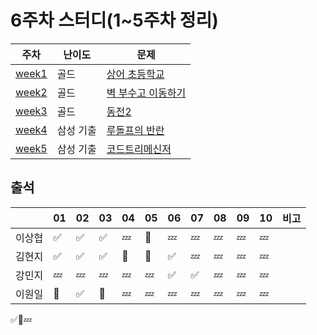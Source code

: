 # 6주차 스터디(1~5주차 정리)
|주차|난이도|문제|
|------|---|----|
|[week1](../week1/)|골드  |[상어 초등학교](https://www.acmicpc.net/problem/21608)|
|[week2](../week2/)|골드|[벽 부수고 이동하기](https://www.acmicpc.net/problem/2206)|
|[week3](../week3/)|골드  |[동전2](https://www.acmicpc.net/problem/2294)|
|[week4](../week4/)|삼성 기출  |[루돌프의 반란](https://www.codetree.ai/training-field/frequent-problems/problems/rudolph-rebellion/description?page=1&pageSize=20)|
|[week5](../week5/)|삼성 기출  |[코드트리메신저](https://www.codetree.ai/training-field/frequent-problems/problems/codetree-messenger/description?page=1&pageSize=20)|


## 출석

|      |01|02|03|04|05|06|07|08|09|10|비고|
|------|--|--|--|--|--|--|--|--|--|--|:--|
|이상협  |✅|✅|✅|💤|🥺|💤|💤|💤|💤|💤|   |
|김현지  |✅|✅|✅|🥺|🥺|✅|💤|💤|💤|💤|   |
|강민지  |💤|💤|💤|💤|💤|✅|✅|💤|💤|💤|   |
|이원일  |🥺|✅|🥺|💤|💤|💤|💤|💤|💤|💤|   |

✅🥺💤
